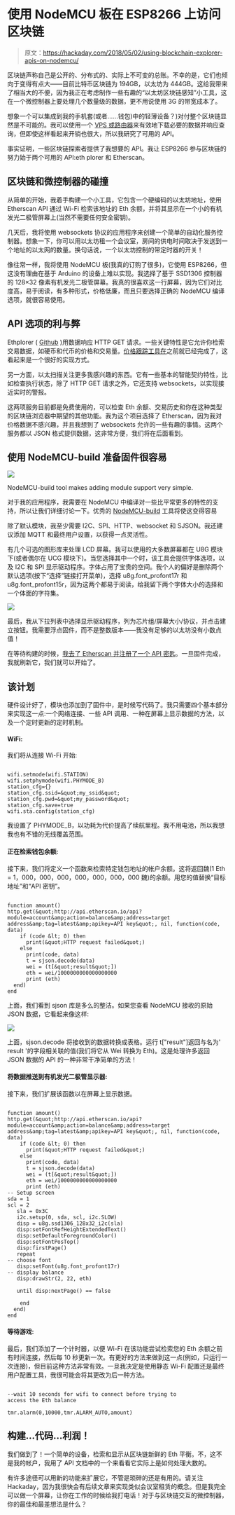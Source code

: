 # 使用 NodeMCU 板在 ESP8266 上访问区块链

> 原文：<https://hackaday.com/2018/05/02/using-blockchain-explorer-apis-on-nodemcu/>

区块链声称自己是公开的、分布式的、实际上不可变的总账。不幸的是，它们也倾向于变得有点大——目前比特币区块链为 194GB，以太坊为 444GB。这给我带来了相当大的不便，因为我正在考虑制作一些有趣的“以太坊区块链感知”小工具，这在一个微控制器上要处理几个数量级的数据，更不用说使用 3G 的带宽成本了。

想象一个可以集成到我的手机套(或者……钱包)中的轻薄设备？)对付整个区块链显然是不可能的。我可以使用一个 [VPS 或路由器](http://hackaday.com/2017/11/09/iot-with-the-ethereum-blockchain/)来有效地下载必要的数据并响应查询，但即使这样看起来开销也很大，所以我研究了可用的 API。

事实证明，一些区块链探索者提供了我想要的 API。我让 ESP8266 参与区块链的努力始于两个可用的 API:eth plorer 和 Etherscan。

## 区块链和微控制器的碰撞

从简单的开始，我着手构建一个小工具，它包含一个硬编码的以太坊地址，使用 Etherscan API 通过 Wi-Fi 检索该地址的 Eth 余额，并将其显示在一个小的有机发光二极管屏幕上(当然不需要任何安全密钥)。

几天后，我将使用 websockets 协议的应用程序来创建一个简单的自动化服务控制器。想象一下，你可以用以太坊租一个会议室，房间的供电时间取决于发送到一个地址的以太网的数量。换句话说，一个以太坊控制的带定时器的开关！

像往常一样，我将使用 NodeMCU 板(我真的订购了很多)，它使用 ESP8266，但这没有理由在基于 Arduino 的设备上难以实现。我选择了基于 SSD1306 控制器的 128×32 像素有机发光二极管屏幕。我真的很喜欢这一行屏幕，因为它们对比度高，易于阅读，有多种形式，价格低廉，而且只要选择正确的 NodeMCU 编译选项，就很容易使用。

## API 选项的利与弊

Ethplorer ( [Github](http://github.com/EverexIO/Ethplorer) )用数据响应 HTTP GET 请求。一些关键特性是它允许你检索交易数据，如硬币和代币的价格和交易量。[价格跟踪工具在](http://wiki.das-labor.org/w/EtherNode)之前就已经完成了，这看起来是一个很好的实现方式。

另一方面，以太扫描关注更多我感兴趣的东西。它有一些基本的智能契约特性，比如检查执行状态，除了 HTTP GET 请求之外，它还支持 websockets，以实现接近实时的警报。

这两项服务目前都是免费使用的，可以检查 Eth 余额、交易历史和你在这种类型的区块链浏览器中期望的其他功能。我为这个项目选择了 Etherscan，因为我对价格数据不感兴趣，并且我想到了 websockets 允许的一些有趣的事情。这两个服务都以 JSON 格式提供数据，这非常方便，我们将在后面看到。

## 使用 NodeMCU-build 准备固件很容易

[![](img/24add96e3878ad5c707bfcdddcf30606.png)](https://hackaday.com/wp-content/uploads/2018/05/screenshot-from-2018-04-30-13-18-33.png)

NodeMCU-build tool makes adding module support very simple.

对于我的应用程序，我需要在 NodeMCU 中编译对一些比平常更多的特性的支持，所以让我们详细讨论一下。优秀的 [NodeMCU-build](http://nodemcu-build.com) 工具将使这变得容易

除了默认模块，我至少需要 I2C、SPI、HTTP、websocket 和 SJSON。我还建议添加 MQTT 和最终用户设置，以获得一点灵活性。

有几个可选的图形库来处理 LCD 屏幕。我可以使用的大多数屏幕都在 U8G 模块下(或者偶尔在 UCG 模块下)。当您选择其中一个时，该工具会提供字体选项，以及 I2C 和 SPI 显示驱动程序。字体占用了宝贵的空间。我个人的偏好是删除两个默认选项(按下“选择”链接打开菜单)，选择 u8g.font_profont17r 和 u8g.font_profont15r，因为这两个都易于阅读，给我留下两个字体大小的选择和一个体面的字符集。

![](img/c485c98e49f5b9947f12920333c234de.png)

最后，我从下拉列表中选择显示驱动程序，列为芯片组/屏幕大小/协议，并点击建立按钮。我需要浮点固件，而不是整数版本——我没有足够的以太坊没有小数点值！

在等待构建的时候，[我去了 Etherscan 并注册了一个 API 密匙](http://etherscan.io/login)。一旦固件完成，我就刷新它，我们就可以开始了。

## 该计划

硬件设计好了，模块也添加到了固件中，是时候写代码了。我只需要四个基本部分来实现这一点:一个网络连接、一些 API 调用、一种在屏幕上显示数据的方法，以及一个定时更新的定时机制。

#### WiFi:

我们将从连接 Wi-Fi 开始:

```

wifi.setmode(wifi.STATION)
wifi.setphymode(wifi.PHYMODE_B)
station_cfg={}
station_cfg.ssid=&quot;my_ssid&quot;
station_cfg.pwd=&quot;my_password&quot;
station_cfg.save=true
wifi.sta.config(station_cfg)

```

我设置了 PHYMODE_B，以功耗为代价提高了续航里程。我不用电池，所以我想我也有不错的无线覆盖范围。

#### 正在检索钱包余额:

接下来，我们将定义一个函数来检索特定钱包地址的帐户余额。这将返回魏(1 Eth = 1，000，000，000，000，000，000，000 魏)的余额。用您的值替换“目标地址”和“API 密钥”。

```

function amount()
http.get(&quot;http://api.etherscan.io/api?module=account&amp;action=balance&amp;address=target address&amp;tag=latest&amp;apikey=API key&quot;, nil, function(code, data)
    if (code &lt; 0) then
      print(&quot;HTTP request failed&quot;)
    else
      print(code, data)
      t = sjson.decode(data)
      wei = (t[&quot;result&quot;])
      eth = wei/1000000000000000000
      print (eth)
  end)
end

```

上面，我们看到 sjson 库是多么的整洁。如果您查看 NodeMCU 接收的原始 JSON 数据，它看起来像这样:

![](img/8172978844127feeeafb889f107ed681.png)

上面，sjson.decode 将接收到的数据转换成表格。运行 t["result"]返回与名为' result '的字段相关联的值(我们将它从 Wei 转换为 Eth)。这是处理许多返回 JSON 数据的 API 的一种非常干净简单的方法！

#### 将数据推送到有机发光二极管显示器:

接下来，我们扩展该函数以在屏幕上显示数据。

```

function amount()
http.get(&quot;http://api.etherscan.io/api?module=account&amp;action=balance&amp;address=target address&amp;tag=latest&amp;apikey=API key&quot;, nil, function(code, data)
    if (code &lt; 0) then
      print(&quot;HTTP request failed&quot;)
    else
      print(code, data)
      t = sjson.decode(data)
      wei = (t[&quot;result&quot;])
      eth = wei/1000000000000000000
      print (eth)
-- Setup screen
sda = 1
scl = 2
   sla = 0x3C
   i2c.setup(0, sda, scl, i2c.SLOW)
   disp = u8g.ssd1306_128x32_i2c(sla)
   disp:setFontRefHeightExtendedText()
   disp:setDefaultForegroundColor()
   disp:setFontPosTop()
   disp:firstPage()
   repeat
-- choose font
   disp:setFont(u8g.font_profont17r)
-- display balance
   disp:drawStr(2, 22, eth)

   until disp:nextPage() == false

    end
  end)
end

```

#### 等待游戏:

最后，我们添加了一个计时器，以便 Wi-Fi 在该功能尝试检索您的 Eth 余额之前有时间连接，然后每 10 秒更新一次。有更好的方法来做到这一点(例如，只运行一次连接)，但目前这种方法非常有效。一旦我决定是使用静态 Wi-Fi 配置还是最终用户配置工具，我很可能会将其更改为后一种方法。

```

--wait 10 seconds for wifi to connect before trying to 
access the Eth balance

tmr.alarm(0,10000,tmr.ALARM_AUTO,amount)

```

## 构建…代码…利润！

我们做到了！一个简单的设备，检索和显示从区块链新鲜的 Eth 平衡。不，这不是我的帐户，我用了 API 文档中的一个来看看它实际上是如何处理大数的。

有许多途径可以用新的功能来扩展它，不管是琐碎的还是有用的。请关注 Hackaday，因为我很快会有后续文章来实现类似会议室租赁的概念。但是我完全可以做一个屏幕，让你在工作的时候给我打电话！对于与区块链交互的微控制器，你的最佳和最差想法是什么？
